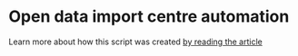 # Open data import centre automation

Learn more about how this script was created [by reading the article](https://www.linkedin.com/pulse/infoworks-ruby-script-using-open-data-import-centre-luke-butler/)
